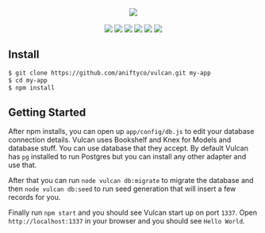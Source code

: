 <div align="center">
  <img src="http://i.imgur.com/oYGzAXZ.png">
  <br><br>
  <a href="http://standardjs.com"><img src="https://img.shields.io/badge/code%20style-standard-brightgreen.svg?style=flat"></a> <a href="https://travis-ci.org/aniftyco/vulcan"><img src="https://img.shields.io/travis/aniftyco/vulcan/master.svg"></a> <a href="https://coveralls.io/github/aniftyco/vulcan"><img src="https://img.shields.io/coveralls/aniftyco/vulcan.svg"></a> <a href="https://github.com/aniftyco/vulcan/releases"><img src="https://img.shields.io/github/release/aniftyco/vulcan.svg"></a> <a href="https://github.com/aniftyco/vulcan/releases"><img src="https://img.shields.io/github/downloads/aniftyco/vulcan/total.svg"></a> <a href="https://github.com/aniftyco/vulcan/blob/master/LICENSE"><img src="https://img.shields.io/github/license/aniftyco/vulcan.svg"></a>
</div>

## Install
```sh
$ git clone https://github.com/aniftyco/vulcan.git my-app
$ cd my-app
$ npm install
```

## Getting Started
After npm installs, you can open up `app/config/db.js` to edit your database connection details. Vulcan uses Bookshelf and Knex for Models and database stuff. You can use database that they accept. By default Vulcan has `pg` installed to run Postgres but you can install any other adapter and use that.

After that you can run `node vulcan db:migrate` to migrate the database and then `node vulcan db:seed` to run seed generation that will insert a few records for you.

Finally run `npm start` and you should see Vulcan start up on port `1337`. Open `http://localhost:1337` in your browser and you should see `Hello World`.
